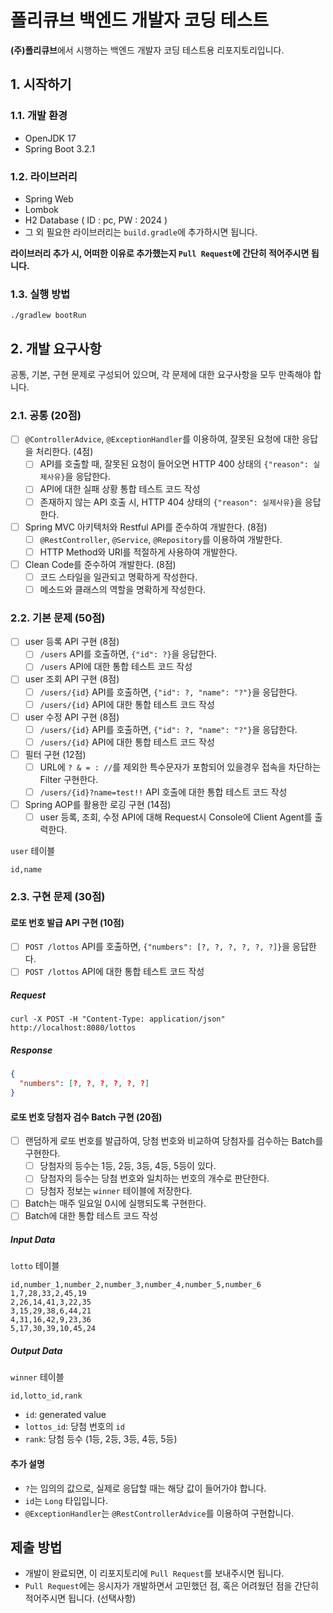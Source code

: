 # 폴리큐브 백엔드 개발자 코딩 테스트

**(주)폴리큐브**에서 시행하는 백엔드 개발자 코딩 테스트용 리포지토리입니다.

## 1. 시작하기

### 1.1. 개발 환경

- OpenJDK 17
- Spring Boot 3.2.1

### 1.2. 라이브러리

- Spring Web
- Lombok
- H2 Database ( ID : pc, PW : 2024 )
- 그 외 필요한 라이브러리는 `build.gradle`에 추가하시면 됩니다.

**라이브러리 추가 시, 어떠한 이유로 추가했는지 `Pull Request`에 간단히 적어주시면 됩니다.**

### 1.3. 실행 방법

```shell
./gradlew bootRun
```

## 2. 개발 요구사항

공통, 기본, 구현 문제로 구성되어 있으며, 각 문제에 대한 요구사항을 모두 만족해야 합니다.

### 2.1. 공통 (20점)

- [ ] `@ControllerAdvice`, `@ExceptionHandler`를 이용하여, 잘못된 요청에 대한 응답을 처리한다. (4점)
  - [ ] API를 호출할 때, 잘못된 요청이 들어오면 HTTP 400 상태의 `{"reason": 실제사유}`을 응답한다.
  - [ ] API에 대한 실패 상황 통합 테스트 코드 작성
  - [ ] 존재하지 않는 API 호출 시, HTTP 404 상태의 `{"reason": 실제사유}`을 응답한다.
- [ ] Spring MVC 아키텍처와 Restful API를 준수하여 개발한다. (8점)
  - [ ] `@RestController`, `@Service`, `@Repository`를 이용하여 개발한다.
  - [ ] HTTP Method와 URI를 적절하게 사용하여 개발한다.
- [ ] Clean Code를 준수하여 개발한다. (8점)
  - [ ] 코드 스타일을 일관되고 명확하게 작성한다.
  - [ ] 메소드와 클래스의 역할을 명확하게 작성한다.

### 2.2. 기본 문제 (50점)

- [ ] user 등록 API 구현 (8점)
  - [ ] `/users` API를 호출하면, `{"id": ?}`을 응답한다.
  - [ ] `/users` API에 대한 통합 테스트 코드 작성
- [ ] user 조회 API 구현 (8점)
  - [ ] `/users/{id}` API를 호출하면, `{"id": ?, "name": "?"}`을 응답한다.
  - [ ] `/users/{id}` API에 대한 통합 테스트 코드 작성
- [ ] user 수정 API 구현 (8점)
  - [ ] `/users/{id}` API를 호출하면, `{"id": ?, "name": "?"}`을 응답한다.
  - [ ] `/users/{id}` API에 대한 통합 테스트 코드 작성
- [ ] 필터 구현 (12점)
  - [ ] URL에 `? & = : //`를 제외한 특수문자가 포함되어 있을경우 접속을 차단하는 Filter 구현한다.
  - [ ] `/users/{id}?name=test!!` API 호출에 대한 통합 테스트 코드 작성
- [ ] Spring AOP를 활용한 로깅 구현 (14점)
  - [ ] user 등록, 조회, 수정 API에 대해 Request시 Console에 Client Agent를 출력한다.

`user` 테이블

```csv
id,name
```

### 2.3. 구현 문제 (30점)

#### 로또 번호 발급 API 구현 (10점)
- [ ] `POST /lottos` API를 호출하면, `{"numbers": [?, ?, ?, ?, ?, ?]}`을 응답한다.
- [ ] `POST /lottos` API에 대한 통합 테스트 코드 작성

##### Request

```shell
curl -X POST -H "Content-Type: application/json" http://localhost:8080/lottos
```

##### Response

```json
{
  "numbers": [?, ?, ?, ?, ?, ?]
}
```

#### 로또 번호 당첨자 검수 Batch 구현 (20점)

- [ ] 랜덤하게 로또 번호를 발급하여, 당첨 번호와 비교하여 당첨자를 검수하는 Batch를 구현한다.
  - [ ] 당첨자의 등수는 1등, 2등, 3등, 4등, 5등이 있다.
  - [ ] 당첨자의 등수는 당첨 번호와 일치하는 번호의 개수로 판단한다.
  - [ ] 당첨자 정보는 `winner` 테이블에 저장한다.
- [ ] Batch는 매주 일요일 0시에 실행되도록 구현한다.
- [ ] Batch에 대한 통합 테스트 코드 작성

##### Input Data

`lotto` 테이블

```csv
id,number_1,number_2,number_3,number_4,number_5,number_6
1,7,28,33,2,45,19
2,26,14,41,3,22,35
3,15,29,38,6,44,21
4,31,16,42,9,23,36
5,17,30,39,10,45,24
```

##### Output Data

`winner` 테이블

```csv
id,lotto_id,rank
```

- `id`: generated value
- `lottos_id`: 당첨 번호의 `id`
- `rank`: 당첨 등수 (1등, 2등, 3등, 4등, 5등)

#### 추가 설명

- `?`는 임의의 값으로, 실제로 응답할 때는 해당 값이 들어가야 합니다.
- `id`는 `Long` 타입입니다.
- `@ExceptionHandler`는 `@RestControllerAdvice`를 이용하여 구현합니다.

## 제출 방법

- 개발이 완료되면, 이 리포지토리에 `Pull Request`를 보내주시면 됩니다.
- `Pull Request`에는 응시자가 개발하면서 고민했던 점, 혹은 어려웠던 점을 간단히 적어주시면 됩니다. (선택사항)
